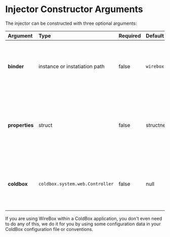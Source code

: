 # Injector Constructor Arguments

The injector can be constructed with three optional arguments:

| Argument | Type | Required | Default | Description |
| :--- | :--- | :--- | :--- | :--- |
| **binder** | instance or instatiation path | false | `wirebox.system.ioc.config.DefaultBinder` | The binder instance or instantiation path to be used to configure this WireBox injector with |
| **properties** | struct | false | structnew\(\) | A structure of name value pairs usually used for configuration data that will be passed to the binder for usage in configuration. |
| **coldbox** | `coldbox.system.web.Controller` | false | null | A reference to the ColdBox application context you will be linking the Injector to. |

If you are using WireBox within a ColdBox application, you don't even need to do any of this, we do it for you by using some configuration data in your ColdBox configuration file or conventions.

